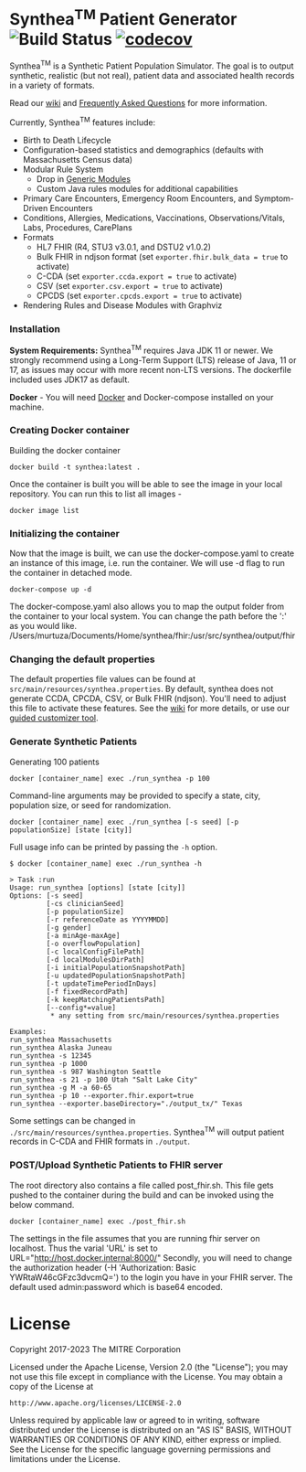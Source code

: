 # Synthea<sup>TM</sup> Patient Generator ![Build Status](https://github.com/synthetichealth/synthea/workflows/.github/workflows/ci-build-test.yml/badge.svg?branch=master) [![codecov](https://codecov.io/gh/synthetichealth/synthea/branch/master/graph/badge.svg)](https://codecov.io/gh/synthetichealth/synthea)

Synthea<sup>TM</sup> is a Synthetic Patient Population Simulator. The goal is to output synthetic, realistic (but not real), patient data and associated health records in a variety of formats.

Read our [wiki](https://github.com/synthetichealth/synthea/wiki) and [Frequently Asked Questions](https://github.com/synthetichealth/synthea/wiki/Frequently-Asked-Questions) for more information.

Currently, Synthea<sup>TM</sup> features include:
- Birth to Death Lifecycle
- Configuration-based statistics and demographics (defaults with Massachusetts Census data)
- Modular Rule System
  - Drop in [Generic Modules](https://github.com/synthetichealth/synthea/wiki/Generic-Module-Framework)
  - Custom Java rules modules for additional capabilities
- Primary Care Encounters, Emergency Room Encounters, and Symptom-Driven Encounters
- Conditions, Allergies, Medications, Vaccinations, Observations/Vitals, Labs, Procedures, CarePlans
- Formats
  - HL7 FHIR (R4, STU3 v3.0.1, and DSTU2 v1.0.2)
  - Bulk FHIR in ndjson format (set `exporter.fhir.bulk_data = true` to activate)
  - C-CDA (set `exporter.ccda.export = true` to activate)
  - CSV (set `exporter.csv.export = true` to activate)
  - CPCDS (set `exporter.cpcds.export = true` to activate)
- Rendering Rules and Disease Modules with Graphviz


### Installation

**System Requirements:**
Synthea<sup>TM</sup> requires Java JDK 11 or newer. We strongly recommend using a Long-Term Support (LTS) release of Java, 11 or 17, as issues may occur with more recent non-LTS versions. The dockerfile included uses JDK17 as default.

<b>Docker</b> - You will need [Docker](https://docs.docker.com/engine/install/) and Docker-compose installed on your machine.

### Creating Docker container
Building the docker container
```
docker build -t synthea:latest .
```

Once the container is built you will be able to see the image in your local repository. You can run this to list all images - 
```
docker image list
```

### Initializing the container
Now that the image is built, we can use the docker-compose.yaml to create an instance of this image, i.e. run the container. We will use -d flag to run the container in detached mode.
```
docker-compose up -d
```
The docker-compose.yaml also allows you to map the output folder from the container to your local system.
You can change the path before the ':' as you would like.
/Users/murtuza/Documents/Home/synthea/fhir:/usr/src/synthea/output/fhir


### Changing the default properties
The default properties file values can be found at `src/main/resources/synthea.properties`.
By default, synthea does not generate CCDA, CPCDA, CSV, or Bulk FHIR (ndjson). You'll need to
adjust this file to activate these features.  See the [wiki](https://github.com/synthetichealth/synthea/wiki)
for more details, or use our [guided customizer tool](https://synthetichealth.github.io/spt/#/customizer).



### Generate Synthetic Patients
Generating 100 patients
```
docker [container_name] exec ./run_synthea -p 100
```

Command-line arguments may be provided to specify a state, city, population size, or seed for randomization.
```
docker [container_name] exec ./run_synthea [-s seed] [-p populationSize] [state [city]]
```

Full usage info can be printed by passing the `-h` option.
```
$ docker [container_name] exec ./run_synthea -h     

> Task :run
Usage: run_synthea [options] [state [city]]
Options: [-s seed]
         [-cs clinicianSeed]
         [-p populationSize]
         [-r referenceDate as YYYYMMDD]
         [-g gender]
         [-a minAge-maxAge]
         [-o overflowPopulation]
         [-c localConfigFilePath]
         [-d localModulesDirPath]
         [-i initialPopulationSnapshotPath]
         [-u updatedPopulationSnapshotPath]
         [-t updateTimePeriodInDays]
         [-f fixedRecordPath]
         [-k keepMatchingPatientsPath]
         [--config*=value]
          * any setting from src/main/resources/synthea.properties

Examples:
run_synthea Massachusetts
run_synthea Alaska Juneau
run_synthea -s 12345
run_synthea -p 1000
run_synthea -s 987 Washington Seattle
run_synthea -s 21 -p 100 Utah "Salt Lake City"
run_synthea -g M -a 60-65
run_synthea -p 10 --exporter.fhir.export=true
run_synthea --exporter.baseDirectory="./output_tx/" Texas
```

Some settings can be changed in `./src/main/resources/synthea.properties`.
Synthea<sup>TM</sup> will output patient records in C-CDA and FHIR formats in `./output`.


### POST/Upload Synthetic Patients to FHIR server
The root directory also contains a file called post_fhir.sh. This file gets pushed to the container during the build and can be invoked using the below command. 
```
docker [container_name] exec ./post_fhir.sh
```
The settings in the file assumes that you are running fhir server on localhost. Thus the varial 'URL' is set to URL="http://host.docker.internal:8000/" 
Secondly, you will need to change the authorization header (-H 'Authorization: Basic YWRtaW46cGFzc3dvcmQ=') to the login you have in your FHIR server. The default used admin:password which is base64 encoded.

# License

Copyright 2017-2023 The MITRE Corporation

Licensed under the Apache License, Version 2.0 (the "License");
you may not use this file except in compliance with the License.
You may obtain a copy of the License at

    http://www.apache.org/licenses/LICENSE-2.0

Unless required by applicable law or agreed to in writing, software
distributed under the License is distributed on an "AS IS" BASIS,
WITHOUT WARRANTIES OR CONDITIONS OF ANY KIND, either express or implied.
See the License for the specific language governing permissions and
limitations under the License.
